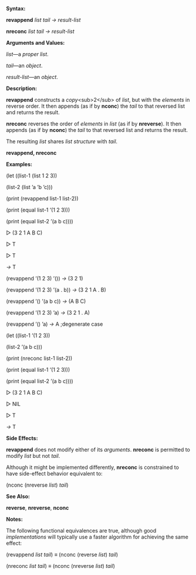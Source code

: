  

**Syntax:** 

**revappend** *list tail → result-list* 

**nreconc** *list tail → result-list* 

**Arguments and Values:** 

*list*—a *proper list*. 

*tail*—an *object*. 

*result-list*—an *object*. 

**Description:** 

**revappend** constructs a *copy*&#60;sub&#62;2&#60;/sub&#62; of *list*, but with the *elements* in reverse order. It then appends (as if by **nconc**) the *tail* to that reversed list and returns the result. 

**nreconc** reverses the order of *elements* in *list* (as if by **nreverse**). It then appends (as if by **nconc**) the *tail* to that reversed list and returns the result. 

The resulting *list* shares *list structure* with *tail*. 



 

 

**revappend, nreconc** 

**Examples:** 

(let ((list-1 (list 1 2 3)) 

(list-2 (list ’a ’b ’c))) 

(print (revappend list-1 list-2)) 

(print (equal list-1 ’(1 2 3))) 

(print (equal list-2 ’(a b c)))) 

&#9655; (3 2 1 A B C) 

&#9655; T 

&#9655; T 

*→* T 

(revappend ’(1 2 3) ’()) *→* (3 2 1) 

(revappend ’(1 2 3) ’(a . b)) *→* (3 2 1 A . B) 

(revappend ’() ’(a b c)) *→* (A B C) 

(revappend ’(1 2 3) ’a) *→* (3 2 1 . A) 

(revappend ’() ’a) *→* A ;degenerate case 

(let ((list-1 ’(1 2 3)) 

(list-2 ’(a b c))) 

(print (nreconc list-1 list-2)) 

(print (equal list-1 ’(1 2 3))) 

(print (equal list-2 ’(a b c)))) 

&#9655; (3 2 1 A B C) 

&#9655; NIL 

&#9655; T 

*→* T 

**Side Effects:** 

**revappend** does not modify either of its *arguments*. **nreconc** is permitted to modify *list* but not *tail*. 

Although it might be implemented differently, **nreconc** is constrained to have side-effect behavior equivalent to: 

(nconc (nreverse *list*) *tail*) 

**See Also:** 

**reverse**, **nreverse**, **nconc** 

**Notes:** 

The following functional equivalences are true, although good *implementations* will typically use a faster algorithm for achieving the same effect: 



 

 

(revappend *list tail*) *≡* (nconc (reverse *list*) *tail*) 

(nreconc *list tail*) *≡* (nconc (nreverse *list*) *tail*) 

